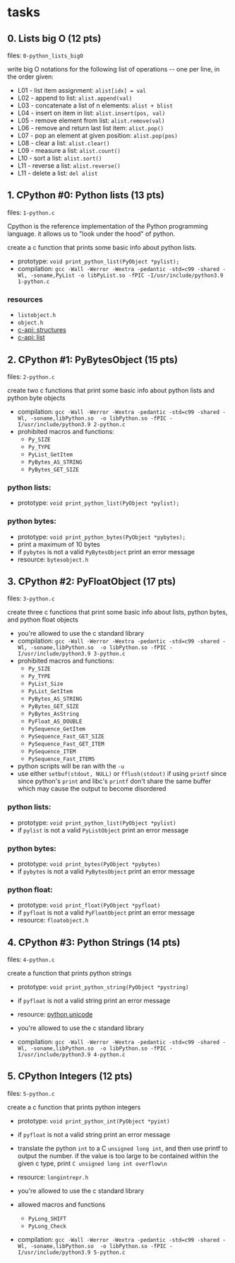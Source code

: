 # tasks

## 0. Lists big O (12 pts)

files: `0-python_lists_bigO`

write big O notations for the following list of operations -- one per line, in
the order given:

- L01 - list item assignment: `alist[idx] = val`
- L02 - append to list: `alist.append(val)`
- L03 - concatenate a list of n elements: `alist + blist`
- L04 - insert on item in list: `alist.insert(pos, val)`
- L05 - remove element from list: `alist.remove(val)`
- L06 - remove and return last list item: `alist.pop()`
- L07 - pop an element at given position: `alist.pop(pos)`
- L08 - clear a list: `alist.clear()`
- L09 - measure a list: `alist.count()`
- L10 - sort a list: `alist.sort()`
- L11 - reverse a list: `alist.reverse()`
- L11 - delete a list: `del alist`

## 1. CPython #0: Python lists (13 pts)

files: `1-python.c`

Cpython is the reference implementation of the Python programming language. it
allows us to "look under the hood" of python.

create a c function that prints some basic info about python lists.

- prototype: `void print_python_list(PyObject *pylist);`
- compilation: `gcc -Wall -Werror -Wextra -pedantic -std=c99 -shared -Wl,
  -soname,PyList -o libPyList.so -fPIC -I/usr/include/python3.9 1-python.c`

### resources

- `listobject.h`
- `object.h`
- [c-api: structures](https://docs.python.org/3.4/c-api/structures.html)
- [c-api: list](https://docs.python.org/3.4/c-api/list.html)

## 2. CPython #1: PyBytesObject (15 pts)

files: `2-python.c`

create two c functions that print some basic info about python lists and python
byte objects

- compilation: `gcc -Wall -Werror -Wextra -pedantic -std=c99 -shared -Wl,
  -soname,libPython.so  -o libPython.so -fPIC
  -I/usr/include/python3.9 2-python.c`
- prohibited macros and functions:
	- `Py_SIZE`
	- `Py_TYPE`
	- `PyList_GetItem`
	- `PyBytes_AS_STRING`
	- `PyBytes_GET_SIZE`

### python lists:

- prototype: `void print_python_list(PyObject *pylist);`

### python bytes:

- prototype: `void print_python_bytes(PyObject *pybytes);`
- print a maximum of 10 bytes
- if `pybytes` is not a valid `PyBytesObject` print an error message
- resource: `bytesobject.h`

## 3. CPython #2: PyFloatObject (17 pts)

files: `3-python.c`

create three c functions that print some basic info about lists, python bytes,
and python float objects

- you're allowed to use the c standard library
- compilation: `gcc -Wall -Werror -Wextra -pedantic -std=c99 -shared -Wl,
  -soname,libPython.so  -o libPython.so -fPIC
  -I/usr/include/python3.9 3-python.c`
- prohibited macros and functions:
	- `Py_SIZE`
	- `Py_TYPE`
	- `PyList_Size`
	- `PyList_GetItem`
	- `PyBytes_AS_STRING`
	- `PyBytes_GET_SIZE`
	- `PyBytes_AsString`
	- `PyFloat_AS_DOUBLE`
	- `PySequence_GetItem`
	- `PySequence_Fast_GET_SIZE`
	- `PySequence_Fast_GET_ITEM`
	- `PySequence_ITEM`
	- `PySequence_Fast_ITEMS`
- python scripts will be ran with the `-u`
- use either `setbuf(stdout, NULL)` or `fflush(stdout)` if using `printf` since
  since python's `print` and libc's `printf` don't share the same buffer which
  may cause the output to become disordered

### python lists:

- prototype: `void print_python_list(PyObject *pylist)`
- if `pylist` is not a valid `PyListObject` print an error message

### python bytes:

- prototype: `void print_bytes(PyObject *pybytes)`
- if `pybytes` is not a valid `PyBytesObject` print an error message

### python float:

- prototype: `void print_float(PyObject *pyfloat)`
- if `pyfloat` is not a valid `PyFloatObject` print an error message
- resource: `floatobject.h`

## 4. CPython #3: Python Strings (14 pts)

files: `4-python.c`

create a function that prints python strings

- prototype: `void print_python_string(PyObject *pystring)`
- if `pyfloat` is not a valid string print an error message
- resource: [python unicode](https://docs.python.org/3.9/howto/unicode.html)

- you're allowed to use the c standard library
- compilation: `gcc -Wall -Werror -Wextra -pedantic -std=c99 -shared -Wl,
  -soname,libPython.so  -o libPython.so -fPIC
  -I/usr/include/python3.9 4-python.c`

## 5. CPython Integers (12 pts)

files: `5-python.c`

create a c function that prints python integers

- prototype: `void print_python_int(PyObject *pyint)`
- if `pyfloat` is not a valid string print an error message
- translate the python `int` to a C `unsigned long int`, and then use printf to
  output the number. if the value is too large to be contained within the given
  c type, print `C unsigned long int overflow\n`
- resource: `longintrepr.h`

- you're allowed to use the c standard library
- allowed macros and functions
	- `PyLong_SHIFT`
	- `PyLong_Check`
- compilation: `gcc -Wall -Werror -Wextra -pedantic -std=c99 -shared -Wl,
  -soname,libPython.so  -o libPython.so -fPIC
  -I/usr/include/python3.9 5-python.c`
